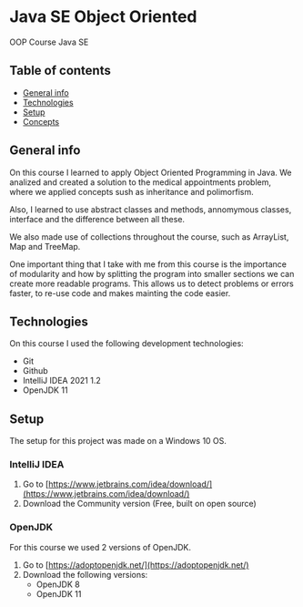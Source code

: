 # Java SE Object Oriented
OOP Course Java SE

## Table of contents

* [General info](#general-info) 
* [Technologies](#technologies) 
* [Setup](#setup)
* [Concepts](#concepts)

## General info
 On this course I learned to apply Object Oriented Programming in Java. We analized and created a solution to the medical appointments problem, where we applied concepts sush as inheritance and polimorfism. 

 Also, I learned to use abstract classes and methods, annomymous classes, interface and the difference between all these.

 We also made use of collections throughout the course, such as ArrayList, Map and TreeMap.

 One important thing that I take with me from this course is the importance of modularity and how by splitting the program into smaller sections we can create more readable programs. This allows us to detect problems or errors faster, to re-use code and makes mainting the code easier.


## Technologies

On this course I used the following development technologies:
 <!-- - Visual Studio Code -->
 - Git
 - Github
 - IntelliJ IDEA 2021 1.2
 - OpenJDK 11

## Setup

The setup for this project was made on a Windows 10 OS.

### IntelliJ IDEA

1. Go to [https://www.jetbrains.com/idea/download/](https://www.jetbrains.com/idea/download/)
2. Download the Community version (Free, built on open source)

### OpenJDK
For this course we used 2 versions of OpenJDK.

1. Go to [https://adoptopenjdk.net/](https://adoptopenjdk.net/)
2. Download the following versions:
    - OpenJDK 8
    - OpenJDK 11